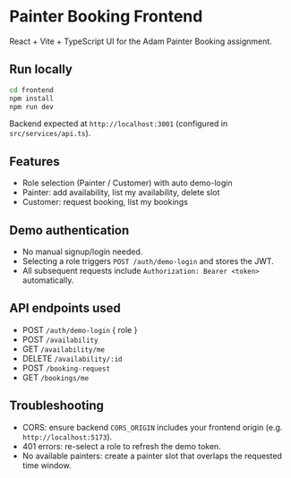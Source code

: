 # Painter Booking Frontend

React + Vite + TypeScript UI for the Adam Painter Booking assignment.

## Run locally

```bash
cd frontend
npm install
npm run dev
```

Backend expected at `http://localhost:3001` (configured in `src/services/api.ts`).

## Features

- Role selection (Painter / Customer) with auto demo-login
- Painter: add availability, list my availability, delete slot
- Customer: request booking, list my bookings

## Demo authentication

- No manual signup/login needed.
- Selecting a role triggers `POST /auth/demo-login` and stores the JWT.
- All subsequent requests include `Authorization: Bearer <token>` automatically.

## API endpoints used

- POST `/auth/demo-login` { role }
- POST `/availability`
- GET `/availability/me`
- DELETE `/availability/:id`
- POST `/booking-request`
- GET `/bookings/me`

## Troubleshooting

- CORS: ensure backend `CORS_ORIGIN` includes your frontend origin (e.g. `http://localhost:5173`).
- 401 errors: re-select a role to refresh the demo token.
- No available painters: create a painter slot that overlaps the requested time window.
